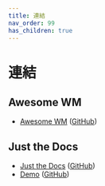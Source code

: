 ```yaml
---
title: 連結
nav_order: 99
has_children: true
---
```


# 連結


## Awesome WM

* [Awesome WM](https://awesomewm.org/) ([GitHub](https://github.com/awesomeWM/awesome))


## Just the Docs

* [Just the Docs](https://pmarsceill.github.io/just-the-docs/) ([GitHub](https://github.com/pmarsceill/just-the-docs))
* [Demo](https://pmarsceill.github.io/jtd-remote/) ([GitHub](https://github.com/pmarsceill/jtd-remote))
